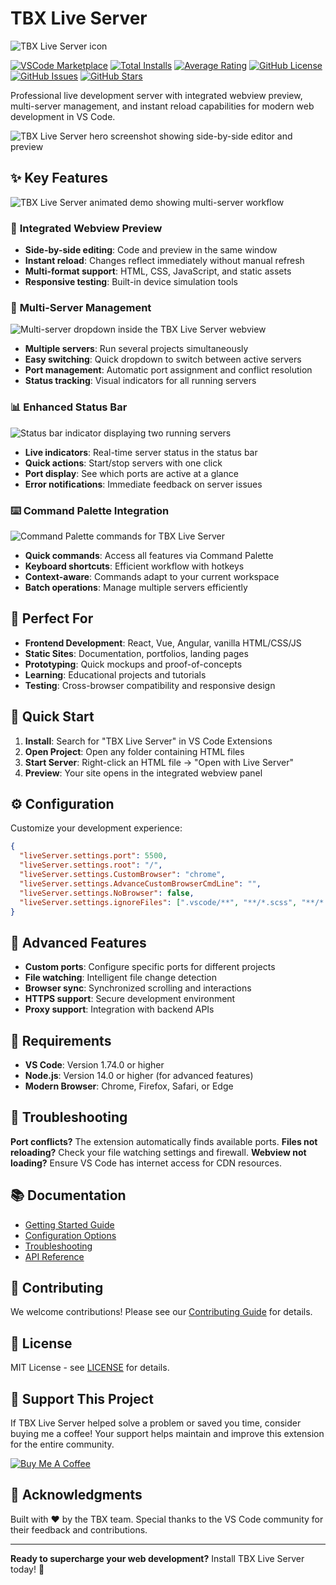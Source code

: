 # TBX Live Server

![TBX Live Server icon](https://raw.githubusercontent.com/TheMailmans/vscode-inline-live-server/master/images/icon-256.png)

[![VSCode Marketplace](https://img.shields.io/vscode-marketplace/v/tbx.live-server.svg?style=flat-square&label=vscode%20marketplace)](https://marketplace.visualstudio.com/items?itemName=tbx.live-server)
[![Total Installs](https://img.shields.io/vscode-marketplace/d/tbx.live-server.svg?style=flat-square)](https://marketplace.visualstudio.com/items?itemName=tbx.live-server)
[![Average Rating](https://img.shields.io/vscode-marketplace/r/tbx.live-server.svg?style=flat-square)](https://marketplace.visualstudio.com/items?itemName=tbx.live-server)
[![GitHub License](https://img.shields.io/badge/license-MIT-blue.svg?style=flat-square)](LICENSE)
[![GitHub Issues](https://img.shields.io/github/issues/tbx/vscode-live-server.svg?style=flat-square)](https://github.com/tbx/vscode-live-server/issues)
[![GitHub Stars](https://img.shields.io/github/stars/tbx/vscode-live-server.svg?style=flat-square)](https://github.com/tbx/vscode-live-server)

Professional live development server with integrated webview preview, multi-server management, and instant reload capabilities for modern web development in VS Code.

![TBX Live Server hero screenshot showing side-by-side editor and preview](https://raw.githubusercontent.com/TheMailmans/vscode-inline-live-server/master/images/Screenshot/hero-preview.png)

## ✨ Key Features

![TBX Live Server animated demo showing multi-server workflow](https://raw.githubusercontent.com/TheMailmans/vscode-inline-live-server/master/images/Screenshot/AnimatedPreview.gif)

### 🚀 **Integrated Webview Preview**

- **Side-by-side editing**: Code and preview in the same window
- **Instant reload**: Changes reflect immediately without manual refresh
- **Multi-format support**: HTML, CSS, JavaScript, and static assets
- **Responsive testing**: Built-in device simulation tools

### 🔄 **Multi-Server Management**

![Multi-server dropdown inside the TBX Live Server webview](https://raw.githubusercontent.com/TheMailmans/vscode-inline-live-server/master/images/Screenshot/multi-server-dropdown.png)

- **Multiple servers**: Run several projects simultaneously
- **Easy switching**: Quick dropdown to switch between active servers
- **Port management**: Automatic port assignment and conflict resolution
- **Status tracking**: Visual indicators for all running servers

### 📊 **Enhanced Status Bar**

![Status bar indicator displaying two running servers](https://raw.githubusercontent.com/TheMailmans/vscode-inline-live-server/master/images/Screenshot/status-bar.png)

- **Live indicators**: Real-time server status in the status bar
- **Quick actions**: Start/stop servers with one click
- **Port display**: See which ports are active at a glance
- **Error notifications**: Immediate feedback on server issues

### ⌨️ **Command Palette Integration**

![Command Palette commands for TBX Live Server](https://raw.githubusercontent.com/TheMailmans/vscode-inline-live-server/master/images/Screenshot/command-palette.png)

- **Quick commands**: Access all features via Command Palette
- **Keyboard shortcuts**: Efficient workflow with hotkeys
- **Context-aware**: Commands adapt to your current workspace
- **Batch operations**: Manage multiple servers efficiently

## 🎯 **Perfect For**

- **Frontend Development**: React, Vue, Angular, vanilla HTML/CSS/JS
- **Static Sites**: Documentation, portfolios, landing pages
- **Prototyping**: Quick mockups and proof-of-concepts
- **Learning**: Educational projects and tutorials
- **Testing**: Cross-browser compatibility and responsive design

## 🚀 **Quick Start**

1. **Install**: Search for "TBX Live Server" in VS Code Extensions
2. **Open Project**: Open any folder containing HTML files
3. **Start Server**: Right-click an HTML file → "Open with Live Server"
4. **Preview**: Your site opens in the integrated webview panel

## ⚙️ **Configuration**

Customize your development experience:

```json
{
  "liveServer.settings.port": 5500,
  "liveServer.settings.root": "/",
  "liveServer.settings.CustomBrowser": "chrome",
  "liveServer.settings.AdvanceCustomBrowserCmdLine": "",
  "liveServer.settings.NoBrowser": false,
  "liveServer.settings.ignoreFiles": [".vscode/**", "**/*.scss", "**/*.sass"]
}
```

## 🔧 **Advanced Features**

- **Custom ports**: Configure specific ports for different projects
- **File watching**: Intelligent file change detection
- **Browser sync**: Synchronized scrolling and interactions
- **HTTPS support**: Secure development environment
- **Proxy support**: Integration with backend APIs

## 📝 **Requirements**

- **VS Code**: Version 1.74.0 or higher
- **Node.js**: Version 14.0 or higher (for advanced features)
- **Modern Browser**: Chrome, Firefox, Safari, or Edge

## 🐛 **Troubleshooting**

**Port conflicts?** The extension automatically finds available ports.
**Files not reloading?** Check your file watching settings and firewall.
**Webview not loading?** Ensure VS Code has internet access for CDN resources.

## 📚 **Documentation**

- [Getting Started Guide](https://github.com/tbx/vscode-live-server/wiki/Getting-Started)
- [Configuration Options](https://github.com/tbx/vscode-live-server/wiki/Configuration)
- [Troubleshooting](https://github.com/tbx/vscode-live-server/wiki/Troubleshooting)
- [API Reference](https://github.com/tbx/vscode-live-server/wiki/API)

## 🤝 **Contributing**

We welcome contributions! Please see our [Contributing Guide](https://github.com/tbx/vscode-live-server/blob/main/CONTRIBUTING.md) for details.

## 📄 **License**

MIT License - see [LICENSE](LICENSE) for details.

## 💖 **Support This Project**

If TBX Live Server helped solve a problem or saved you time, consider buying me a coffee! Your support helps maintain and improve this extension for the entire community.

[![Buy Me A Coffee](https://img.shields.io/badge/Buy%20Me%20A%20Coffee-Support%20Development-orange?style=for-the-badge&logo=buy-me-a-coffee)](https://buymeacoffee.com/th3mailman)

## 🙏 **Acknowledgments**

Built with ❤️ by the TBX team. Special thanks to the VS Code community for their feedback and contributions.

---

**Ready to supercharge your web development?** Install TBX Live Server today! 🚀
